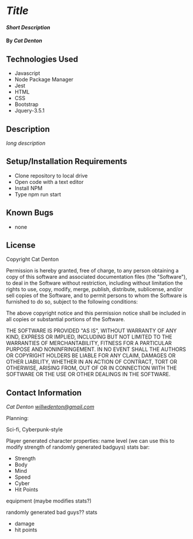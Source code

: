 # _Title_

#### _Short Description_

#### By _**Cat Denton**_

## Technologies Used

* Javascript
* Node Package Manager
* Jest
* HTML
* CSS
* Bootstrap
* Jquery-3.5.1

## Description

_long description_

## Setup/Installation Requirements

* Clone repository to local drive
* Open code with a text editor
* Install NPM
* Type npm run start

## Known Bugs

* none

## License

Copyright <YEAR> Cat Denton

Permission is hereby granted, free of charge, to any person obtaining a copy of this software and associated documentation files (the "Software"), to deal in the Software without restriction, including without limitation the rights to use, copy, modify, merge, publish, distribute, sublicense, and/or sell copies of the Software, and to permit persons to whom the Software is furnished to do so, subject to the following conditions:

The above copyright notice and this permission notice shall be included in all copies or substantial portions of the Software.

THE SOFTWARE IS PROVIDED "AS IS", WITHOUT WARRANTY OF ANY KIND, EXPRESS OR IMPLIED, INCLUDING BUT NOT LIMITED TO THE WARRANTIES OF MERCHANTABILITY, FITNESS FOR A PARTICULAR PURPOSE AND NONINFRINGEMENT. IN NO EVENT SHALL THE AUTHORS OR COPYRIGHT HOLDERS BE LIABLE FOR ANY CLAIM, DAMAGES OR OTHER LIABILITY, WHETHER IN AN ACTION OF CONTRACT, TORT OR OTHERWISE, ARISING FROM, OUT OF OR IN CONNECTION WITH THE SOFTWARE OR THE USE OR OTHER DEALINGS IN THE SOFTWARE.



## Contact Information

_Cat Denton <willwdenton@gmail.com>_

Planning:

Sci-fi, Cyberpunk-style

Player generated character
properties:
name
level (we can use this to modify strength of randomly generated badguys)
stats bar:
  * Strength
  * Body
  * Mind
  * Speed
  * Cyber
  * Hit Points

equipment (maybe modifies stats?)

randomly generated bad guys??
stats
  * damage
  * hit points

